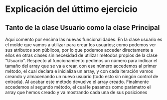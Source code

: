 # Explicación del úttimo ejercicio 
## Tanto de la clase Usuario como la clase Principal

Aquí comento por encima las nuevas funcionalidades. En la clase usuario es el molde que vamos a utilizar para crear los usuarios; como podemos ver
sus atributos son públicos, por lo que podemos acceder directamente a ellos en otras clases sin necesidad de utilizar métodos propios de la clase
"Usuario". Respecto al funcionamiento pedimos un número para indicar el tamaño del array que se va a crear, con ese número accedemos al primer método,
el cual declara e inicializa un array, y con cada iteración vamos creando y almacenando un nuevo usuario (todo esto sin ningún control de entrada). Al
acabar este método devuelve el array creado. Finalmente accedemos al segundo método, el cual le pasamos como parámetro el array que hemos creado y va
mostrando cada una de sus posiciones
